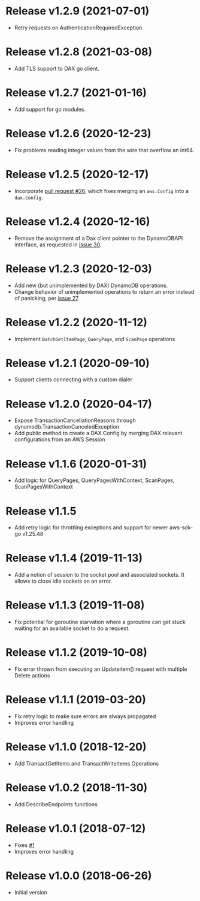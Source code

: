 Release v1.2.9 (2021-07-01)
===
* Retry requests on AuthenticationRequiredException

Release v1.2.8 (2021-03-08)
===
* Add TLS support to DAX go client.

Release v1.2.7 (2021-01-16)
===
* Add support for go modules.

Release v1.2.6 (2020-12-23)
===
* Fix problems reading integer values from the wire that overflow an int64.

Release v1.2.5 (2020-12-17)
===
* Incorporate [pull request #26](https://github.com/aws/aws-dax-go/pull/26), which fixes merging an `aws.Config` into a `dax.Config`.

Release v1.2.4 (2020-12-16)
===
* Remove the assignment of a Dax client pointer to the DynamoDBAPI interface, as requested in [issue 30](https://github.com/aws/aws-dax-go/issues/30).

Release v1.2.3 (2020-12-03)
===
* Add new (but unimplemented by DAX) DynamoDB operations.
* Change behavior of unimplemented operations to return an error instead of panicking, per [issue 27](https://github.com/aws/aws-dax-go/issues/27).

Release v1.2.2 (2020-11-12)
===
* Implement `BatchGetItemPage`, `QueryPage`, and `ScanPage` operations

Release v1.2.1 (2020-09-10)
===
* Support clients connecting with a custom dialer

Release v1.2.0 (2020-04-17)
===
* Expose TransactionCancellationReasons through dynamodb.TransactionCanceledException
* Add public method to create a DAX Config by merging DAX relevant configurations from an AWS Session

Release v1.1.6 (2020-01-31)
===
* Add logic for QueryPages, QueryPagesWithContext, ScanPages, ScanPagesWithContext

Release v1.1.5
===
* Add retry logic for throttling exceptions and support for newer aws-sdk-go v1.25.48

Release v1.1.4 (2019-11-13)
===
* Add a notion of session to the socket pool and associated sockets. It allows to close idle sockets on an error.

Release v1.1.3 (2019-11-08)
===
* Fix potential for goroutine starvation where a goroutine can get stuck waiting for an available socket to do a request.

Release v1.1.2 (2019-10-08)
===
* Fix error thrown from executing an Updateitem() request with multiple Delete actions

Release v1.1.1 (2019-03-20)
===
* Fix retry logic to make sure errors are always propagated
* Improves error handling

Release v1.1.0 (2018-12-20)
===
* Add TransactGetItems and TransactWriteItems Operations

Release v1.0.2 (2018-11-30)
===
* Add DescribeEndpoints functions

Release v1.0.1 (2018-07-12)
===
* Fixes [#1](https://github.com/aws/aws-dax-go/issues/1)
* Improves error handling

Release v1.0.0 (2018-06-26)
===
* Initial version
